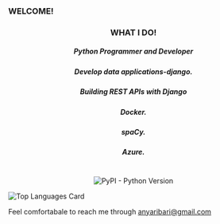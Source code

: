 ### WELCOME!

<body>
   <style>
      
   div  {

          background-image: url('./photo_2021-06-24_15-33-07.jpg'); 
     
     }
     
  </style>
  <div>

<h3 align="center">WHAT I DO! </h3>

<h5 align="center"> Python Programmer and Developer</h5>
<h5 align="center"> Develop data applications-django. </h5>
<h5 align="center"> Building REST APIs with Django </h5>

<h5 align="center"> Docker. </h5>
<h5 align="center"> spaCy. </h5>
<h5 align="center"> Azure. </h5>

<p align="center">
  <br>
  <img alt="PyPI - Python Version" src="https://img.shields.io/pypi/pyversions/dash-bootstrap-components">
</p>

   ![Top Languages Card](https://github-readme-stats.vercel.app/api/top-langs/?username=Nyaribari&layout=compact)
   
   Feel comfortabale to reach me through anyaribari@gmail.com
  </div>
  </body>
